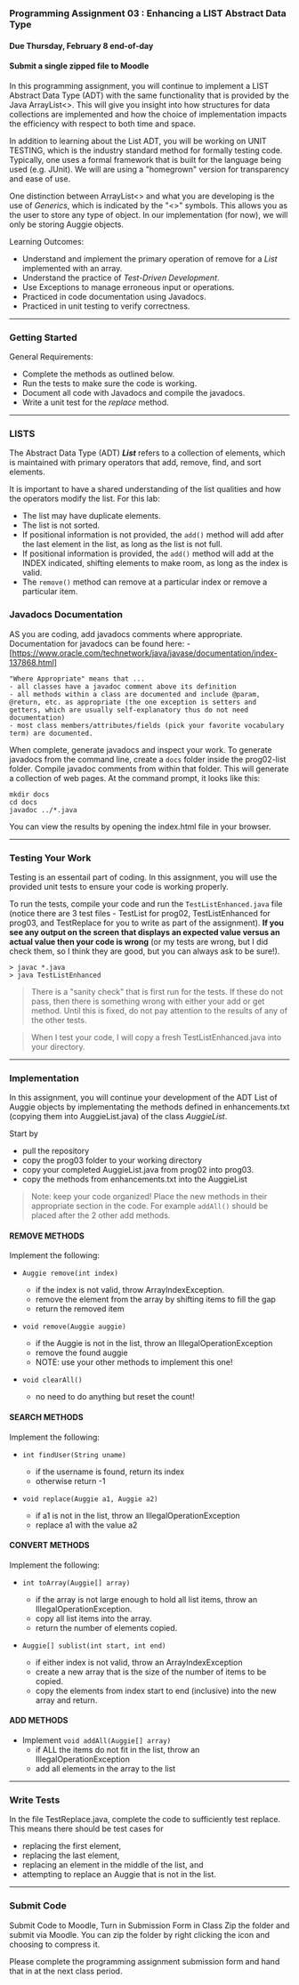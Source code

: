 ### Programming Assignment 03 : Enhancing a LIST Abstract Data Type
#### Due Thursday, February 8 end-of-day
#### Submit a single zipped file to Moodle

In this programming assignment, you will continue to implement a LIST Abstract Data Type (ADT) with the same functionality that is provided by the Java ArrayList<>. This will give you insight into how structures for data collections are implemented and how the choice of implementation impacts the efficiency with respect to both time and space.

In addition to learning about the List ADT, you will be working on UNIT TESTING, which is the industry standard method for formally testing code. Typically, one uses a formal framework that is built for the language being used (e.g. JUnit). We will are using a "homegrown" version for transparency and ease of use.

One distinction between ArrayList<> and what you are developing is the use of _Generics_, which is indicated by the "<>" symbols. This allows you as the user to store any type of object. In our implementation (for now), we will only be storing Auggie objects.

Learning Outcomes:

- Understand and implement the primary operation of remove for a _List_ implemented with an array.
- Understand the practice of _Test-Driven Development_.
- Use Exceptions to manage erroneous input or operations.
- Practiced in code documentation using Javadocs.
- Practiced in unit testing to verify correctness.

<hr>

### Getting Started

General Requirements:

- Complete the methods as outlined below.
- Run the tests to make sure the code is working.
- Document all code with Javadocs and compile the javadocs.
- Write a unit test for the _replace_ method.

<hr>

### LISTS

The Abstract Data Type (ADT) **_List_** refers to a collection of elements, which is maintained with primary operators that add, remove, find, and sort elements. 

It is important to have a shared understanding of the list qualities and how the operators modify the list. For this lab:
- The list may have duplicate elements. 
- The list is not sorted.
- If positional information is not provided, the `add()` method will add after the last element in the list, as long as the list is not full.
- If positional information is provided, the `add()` method will add at the INDEX indicated, shifting elements to make room, as long as the index is valid.
- The `remove()` method can remove at a particular index or remove a particular item.

### Javadocs Documentation

AS you are coding, add javadocs comments where appropriate. Documentation for javadocs can be found here:
    - [https://www.oracle.com/technetwork/java/javase/documentation/index-137868.html]

    "Where Appropriate" means that ...
    - all classes have a javadoc comment above its definition
    - all methods within a class are documented and include @param, @return, etc. as appropriate (the one exception is setters and getters, which are usually self-explanatory thus do not need documentation)
    - most class members/attributes/fields (pick your favorite vocabulary term) are documented.

When complete, generate javadocs and inspect your work. To generate javadocs from the command line, create a `docs` folder inside the prog02-list folder. Compile javadoc comments from within that folder. This will generate a collection of web pages. At the command prompt, it looks like this:
  ```
  mkdir docs
  cd docs
  javadoc ../*.java
  ```
  You can view the results by opening the index.html file in your browser.

<hr>

### Testing Your Work

Testing is an essentail part of coding. In this assignment, you will use the provided unit tests to ensure your code is working properly.

To run the tests, compile your code and run the `TestListEnhanced.java` file (notice there are 3 test files - TestList for prog02, TestListEnhanced for prog03, and TestReplace for you to write as part of the assignment). **If you see any output on the screen that displays an expected value versus an actual value then your code is wrong** (or my tests are wrong, but I did check them, so I think they are good, but you can always ask to be sure!).

```
> javac *.java
> java TestListEnhanced
```

>There is a "sanity check" that is first run for the tests. If these do not pass, then there is something wrong with either your add or get method. Until this is fixed, do not pay attention to the results of any of the other tests.

>When I test your code, I will copy a fresh TestListEnhanced.java into your directory.

<hr>

### Implementation

In this assignment, you will continue your development of the ADT List of Auggie objects by implementating the methods defined in enhancements.txt (copying them into AuggieList.java) of the class _AuggieList_. 

Start by 
- pull the repository
- copy the prog03 folder to your working directory
- copy your completed AuggieList.java from prog02 into prog03.
- copy the methods from enhancements.txt into the AuggieList 

>Note: keep your code organized! Place the new methods in their appropriate section in the code. For example `addAll()` should be placed after the 2 other add methods.

#### REMOVE METHODS

Implement the following:

- `Auggie remove(int index)`
	- if the index is not valid, throw ArrayIndexException.
	- remove the element from the array by shifting items to fill the gap
	- return the removed item
	
- `void remove(Auggie auggie)`
	- if the Auggie is not in the list, throw an IllegalOperationException
	- remove the found auggie
	- NOTE: use your other methods to implement this one!

- `void clearAll()`
	- no need to do anything but reset the count!

#### SEARCH METHODS 

Implement the following:

- `int findUser(String uname)`
	- if the username is found, return its index 
	- otherwise return -1
	
- `void replace(Auggie a1, Auggie a2)`
	- if a1 is not in the list, throw an IllegalOperationException
	- replace a1 with the value a2

#### CONVERT METHODS 

Implement the following:

- `int toArray(Auggie[] array)`
	- if the array is not large enough to hold all list items, throw an IllegalOperationException.
	- copy all list items into the array.
	- return the number of elements copied.
	
- `Auggie[] sublist(int start, int end)`
	- if either index is not valid, throw an ArrayIndexException
	- create a new array that is the size of the number of items to be copied.
	- copy the elements from index start to end (inclusive) into the new array and return.

#### ADD METHODS 

- Implement `void addAll(Auggie[] array)`
	- if ALL the items do not fit in the list, throw an IllegalOperationException
	- add all elements in the array to the list

<hr>

### Write Tests 

In the file TestReplace.java, complete the code to sufficiently test replace. This means there should be test cases for 
- replacing the first element, 
- replacing the last element, 
- replacing an element in the middle of the list, and 
- attempting to replace an Auggie that is not in the list.

<hr>

### Submit Code

Submit Code to Moodle, Turn in Submission Form in Class
Zip the folder and submit via Moodle. You can zip the folder by right clicking the icon and choosing to compress it.

Please complete the programming assignment submission form and hand that in at the next class period.







